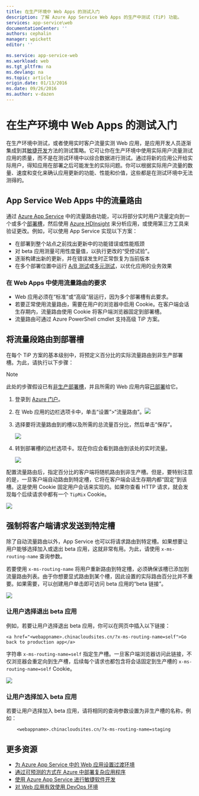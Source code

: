 ```yaml
---
title: 在生产环境中 Web Apps 的测试入门
description: 了解 Azure App Service Web Apps 的生产中测试 (TiP) 功能。
services: app-service\web
documentationCenter: ''
authors: cephalin
manager: wpickett
editor: ''

ms.service: app-service-web
ms.workload: web
ms.tgt_pltfrm: na
ms.devlang: na
ms.topic: article
origin.date: 01/13/2016
ms.date: 09/26/2016
ms.author: v-dazen
---
```


# 在生产环境中 Web Apps 的测试入门

在生产环境中测试，或者使用实时客户流量实测 Web 应用，是应用开发人员逐渐集成到其[敏捷开发](https://en.wikipedia.org/wiki/Agile_software_development)方法的测试策略。它可让你在生产环境中使用实际用户流量测试应用的质量，而不是在测试环境中以综合数据进行测试。通过将新的应用公开给实际用户，得知应用在部署之后可能发生的实际问题。你可以根据实际用户流量的数量、速度和变化来确认应用更新的功能、性能和价值，这些都是在测试环境中无法测得的。

## App Service Web Apps 中的流量路由

通过 [Azure App Service](./app-service-changes-existing-services.md) 中的流量路由功能，可以将部分实时用户流量定向到一个或多个[部署槽](./web-sites-staged-publishing.md)，然后使用 [Azure HDInsight](https://www.azure.cn/home/features/hdinsight/) 来分析应用，或使用第三方工具来验证更改。例如，可以使用 App Service 实现以下方案：

- 在部署到整个站点之前找出更新中的功能错误或性能瓶颈
- 对 beta 应用测量可用性度量值，以执行更改的“受控试验”。
- 逐渐构建出新的更新，并在错误发生时正常恢复为当前版本 
- 在多个部署位置中运行 [A/B 测试](https://en.wikipedia.org/wiki/A/B_testing)或[多元测试](https://en.wikipedia.org/wiki/Multivariate_testing_in_marketing)，以优化应用的业务效果

### 在 Web Apps 中使用流量路由的要求

- Web 应用必须在“标准”或“高级”层运行，因为多个部署槽有此要求。
- 若要正常使用流量路由，需要在用户的浏览器中启用 Cookie。在客户端会话生存期内，流量路由使用 Cookie 将客户端浏览器固定到部署槽。
- 流量路由可通过 Azure PowerShell cmdlet 支持高级 TiP 方案。

## 将流量段路由到部署槽

在每个 TiP 方案的基本级别中，将预定义百分比的实际流量路由到非生产部署槽。为此，请执行以下步骤：

>[!NOTE]
> 此处的步骤假设已有[非生产部署槽](./web-sites-staged-publishing.md)，并且所需的 Web 应用内容[已部署](./web-sites-deploy.md)给它。

1. 登录到 [Azure 门户](https://portal.azure.cn/)。
2. 在 Web 应用的边栏选项卡中，单击“设置”>“流量路由”。![](./media/app-service-web-test-in-production/01-traffic-routing.png)
3. 选择要将流量路由到的槽以及所需的总流量百分比，然后单击“保存”。

    ![](./media/app-service-web-test-in-production/02-select-slot.png)

4. 转到部署槽的边栏选项卡。现在你应会看到路由到该处的实时流量。

    ![](./media/app-service-web-test-in-production/03-traffic-routed.png)

配置流量路由后，指定百分比的客户端将随机路由到非生产槽。但是，要特别注意的是，一旦客户端自动路由到特定槽，它将在客户端会话生存期内都“固定”到该槽。这是使用 Cookie 固定用户会话来实现的。如果你查看 HTTP 请求，就会发现每个后续请求中都有一个 `TipMix` Cookie。

![](./media/app-service-web-test-in-production/04-tip-cookie.png)

## 强制将客户端请求发送到特定槽

除了自动流量路由以外，App Service 也可以将请求路由到特定槽。如果想要让用户能够选择加入或退出 beta 应用，这就非常有用。为此，请使用 `x-ms-routing-name` 查询参数。

若要使用 `x-ms-routing-name` 将用户重新路由到特定槽，必须确保该槽已添加到流量路由列表。由于你想要显式路由到某个槽，因此设置的实际路由百分比并不重要。如果需要，可以创建用户单击即可访问 beta 应用的“beta 链接”。

![](./media/app-service-web-test-in-production/06-enable-x-ms-routing-name.png)

### 让用户选择退出 beta 应用

例如，若要让用户选择退出 beta 应用，你可以在网页中插入以下链接：

```
<a href="<webappname>.chinacloudsites.cn/?x-ms-routing-name=self">Go back to production app</a>
```

字符串 `x-ms-routing-name=self` 指定生产槽。一旦客户端浏览器访问此链接，不仅浏览器会重定向到生产槽，后续每个请求也都包含将会话固定到生产槽的 `x-ms-routing-name=self` Cookie。

![](./media/app-service-web-test-in-production/05-access-production-slot.png)

### 让用户选择加入 beta 应用

若要让用户选择加入 beta 应用，请将相同的查询参数设置为非生产槽的名称，例如：

```
    <webappname>.chinacloudsites.cn/?x-ms-routing-name=staging
```

## 更多资源 ##

-   [为 Azure App Service 中的 Web 应用设置过渡环境](./web-sites-staged-publishing.md)
- [通过可预测的方式在 Azure 中部署复杂应用程序](./app-service-deploy-complex-application-predictably.md)
-   [使用 Azure App Service 进行敏捷软件开发](./app-service-agile-software-development.md)
- [对 Web 应用有效使用 DevOps 环境](./app-service-web-staged-publishing-realworld-scenarios.md)
<!---HONumber=Mooncake_0328_2016-->